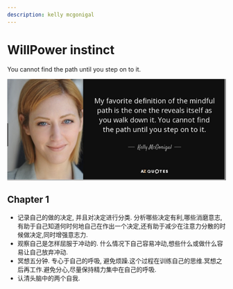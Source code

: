```yaml
---
description: kelly mcgonigal
---
```


# WillPower instinct

You cannot find the path until you step on to it.

![  ](../.gitbook/assets/image%20%281%29.png)

## Chapter 1

* 记录自己的做的决定, 并且对决定进行分类. 分析哪些决定有利,哪些消磨意志,有助于自己知道何时何地自己在作出一个决定,还有助于减少在注意力分散的时候做决定,同时增强意志力.
* 观察自己是怎样屈服于冲动的. 什么情况下自己容易冲动,想些什么或做什么容易让自己放弃冲动.
* 冥想五分钟. 专心于自己的呼吸, 避免烦躁.这个过程在训练自己的思维.冥想之后再工作.避免分心,尽量保持精力集中在自己的呼吸.
* 认清头脑中的两个自我.

